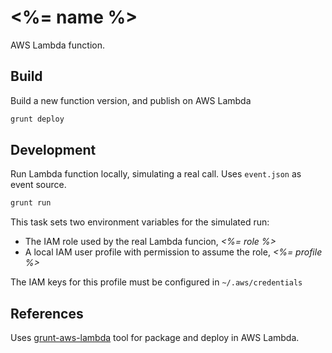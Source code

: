 # <%= name %>

AWS Lambda function.

## Build

Build a new function version, and publish on AWS Lambda

```bash
grunt deploy
```

## Development

Run Lambda function locally, simulating a real call. Uses `event.json` as event source.

```bash
grunt run
```

This task sets two environment variables for the simulated run:

- The IAM role used by the real Lambda funcion, *<%= role %>*
- A local IAM user profile with permission to assume the role, *<%= profile %>*

The IAM keys for this profile must be configured in `~/.aws/credentials`

## References

Uses [grunt-aws-lambda](https://github.com/Tim-B/grunt-aws-lambda) tool for
package and deploy in AWS Lambda.
